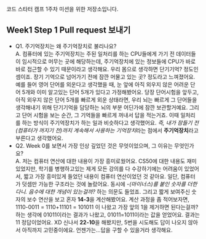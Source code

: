 코드 스타터 캠프 1주차 미션을 위한 저장소입니다.
## Week1 Step 1 Pull request 보내기 
- Q1. 주기억장치는 왜 주기억장치로 불리나요? </br> A. 컴퓨터에 있는 주기억장치는 주된 일처리를 하는 CPU들에게 가기 전 데이터들이 임시적으로 머무는 곳에 해당하는데, 주기억장치에 있는 정보들에 CPU가 바로바로 접근할 수 있기 때문이라고 생각해요. 우리 몸으로 생각하면 단기기억? 정도인 셈이죠. 장기 기억으로 넘어가기 전에 잠깐 머물고 있는 곳? 정도라고 느껴졌어요. 예를 들어 영어 단어를 외운다고 생각했을 때, 눈 앞에 아직 외우지 않은 어려운 단어 5개와 이미 알고있는 단어 5개가 있다고 가정해봤어요. 당장 단어시험을 앞두고, 아직 외우지 않은 단어 5개를 빠르게 외운 상태라면, 우리 뇌는 빠르게 그 단어들을 생각해내기 위해 단기기억을 담당하는 뇌의 부분 어딘가에 잠깐 보관할거예요. 그리고 단어 시험을 보는 순간, 그 기억들을 빠르게 꺼내서 답을 적는거죠. 이때 일처리를 하는 방식이 주기억장치가 하는 일과 비슷하다고 생각했어요. *즉, 내가 잠들기 전(컴퓨터가 꺼지기 전)까지 계속해서 사용하는 기억장치*라는 점에서 **주기억장치**라고 부른다고 생각했어요. </br>
- Q2. Week 0를 보면서 가장 인상 깊었던 것은 무엇이었으며, 그 이유는 무엇인가요? </br> A. 저는 컴퓨터 연산에 대한 내용이 가장 흥미로웠어요. CS50에 대한 내용도 재미있었지만, 학기를 병행하고있는 제게 모든 강의를 다 수강하기에는 어려움이 있었어서, 짧고 가장 흥미있게 들었던 내용이 컴퓨터 연산이었던 것 같아요. 일단, 컴퓨터가 덧셈만 가능한 구조라는 것에 놀랐어요. 동시에 *-(마이너스)를 붙인 숫자를 더한다니. 음수에 대한 개념이 있는걸까?* 하는 의문도 들었죠. 그리고 짧게 보여주신 숫자의 보수 연산을 보고 혼자 **14-3**을 계산해봤어요. 계산 과정을 좀 적어보자면, </br> 1110-0011 = 1110+11101 = 101011 이 나왔고 가장 앞의 1을 제거하면 된다는걸까? 하는 생각에 01011이라는 결과가 나왔고, 01011=1011이라는 값을 얻었어요. 결과는 11 정답이었어요. XD 신나서 **22-10**을 해봤지만, 5번을 시도해도 답이 나오지 않아서 아직까지 고민중이에요. 언젠가는...답을 구할 수 있을거라 생각해요. 

